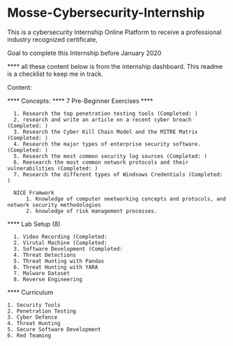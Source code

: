 # Mosse-Cybersecurity-Internship

This is a cybersecurity Internship Online Platform to receive a professional industry recognized certificate,

Goal to complete this Internship before January 2020

**** all these content below is from the internship dashboard. This readme is a checklist to keep me in track. 

Content:
  
  **** Concepts:
      **** 7 Pre-Beginner Exercises ****
      
      1. Research the top penetration testing tools (Completed: )
      2. research and write an article on a recent cyber breach (Completed: )
      3. Research the Cyber Kill Chain Model and the MITRE Matrix (Completed: )
      4. Research the major types of enterprise security software. (Completed: )
      5. Research the most common security log sources (Completed: )
      6. Reesearch the most common network protocols and their vulnerabilities (Completed: )
      7. Research the different types of Windsows Credentials (Completed: )
      
      NICE Framwork
          1. Knowledge of computer neetworking concepts and protocols, and network security methodologies
          2. knowledge of risk management processes.
          
          
**** Lab Setup (8)

      1. Video Recording (Completed: 
      2. Virutal Machine (Completed: 
      3. Software Development (Completed:
      4. Threat Detections
      5. Threat Hunting with Pandas
      6. Threat Hunting with YARA
      7. Malware Dataset
      8. Reverse Engineering
      
      
**** Curriculum 

    1. Security Tools
    2. Penetration Testing
    3. Cyber Defence
    4. Threat Hunting
    5. Secure Software Development
    6. Red Teaming
      

